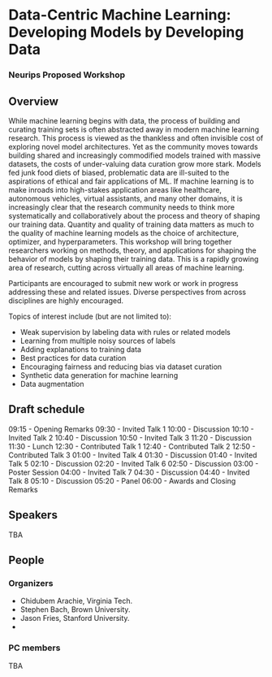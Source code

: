 # Data-Centric Machine Learning: Developing Models by Developing Data
### Neurips Proposed Workshop 
## Overview

While machine learning begins with data, the process of building and curating training sets is often abstracted away in modern machine learning research. This process is viewed as the thankless and often invisible cost of exploring novel model architectures. Yet as the community moves towards building shared and increasingly commodified models trained with massive datasets, the costs of under-valuing data curation grow more stark. Models fed junk food diets of biased, problematic data are ill-suited to the aspirations of ethical and fair applications of ML. If machine learning is to make inroads into high-stakes application areas like healthcare, autonomous vehicles, virtual assistants, and many other domains, it is increasingly clear that the research community needs to think more systematically and collaboratively about the process and theory of shaping our training data. Quantity and quality of training data matters as much to the quality of machine learning models as the choice of architecture, optimizer, and hyperparameters. This workshop will bring together researchers working on methods, theory, and applications for shaping the behavior of models by shaping their training data. This is a rapidly growing area of research, cutting across virtually all areas of machine learning.

Participants are encouraged to submit new work or work in progress addressing these and related issues. Diverse perspectives from across disciplines are highly encouraged.


Topics of interest include (but are not limited to):

* Weak supervision by labeling data with rules or related models
* Learning from multiple noisy sources of labels
* Adding explanations to training data
* Best practices for data curation
* Encouraging fairness and reducing bias via dataset curation
* Synthetic data generation for machine learning
* Data augmentation


## Draft schedule

09:15 - Opening Remarks
09:30 - Invited Talk 1
10:00 - Discussion
10:10 - Invited Talk 2
10:40 - Discussion
10:50 - Invited Talk 3
11:20 - Discussion
11:30 - Lunch
12:30 - Contributed Talk 1
12:40 - Contributed Talk 2
12:50 - Contributed Talk 3
01:00 - Invited Talk 4
01:30 - Discussion
01:40 - Invited Talk 5
02:10 - Discussion
02:20 - Invited Talk 6
02:50 - Discussion
03:00 - Poster Session
04:00 - Invited Talk 7
04:30 - Discussion
04:40 - Invited Talk 8
05:10 - Discussion
05:20 - Panel
06:00 - Awards and Closing Remarks

## Speakers
TBA
## People

### Organizers

- Chidubem Arachie, Virginia Tech.
- Stephen Bach, Brown University.
- Jason Fries, Stanford University.
- 


### PC members

TBA